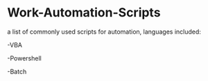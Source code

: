 # Work-Automation-Scripts
a list of commonly used scripts for automation, languages included:

-VBA

-Powershell

-Batch
